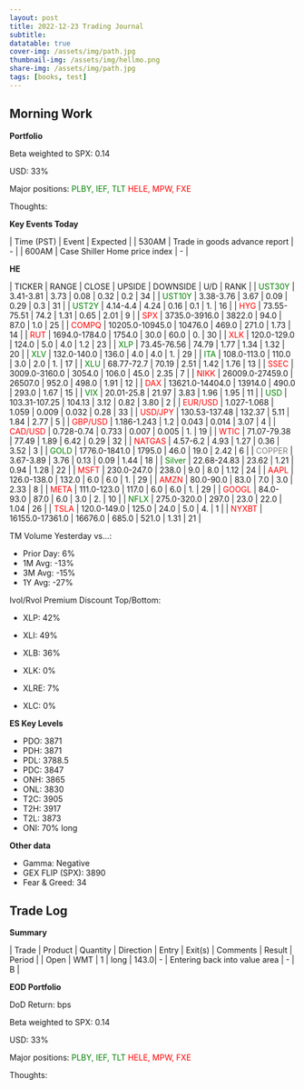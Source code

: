 ```yaml
---
layout: post
title: 2022-12-23 Trading Journal 
subtitle: 
datatable: true
cover-img: /assets/img/path.jpg
thumbnail-img: /assets/img/hellmo.png
share-img: /assets/img/path.jpg
tags: [books, test]
---
```



## Morning Work


**Portfolio**

Beta weighted to SPX: 0.14

USD: 33%

Major positions:  <span style="color:green">PLBY, IEF, TLT </span><span style="color:red">  HELE, MPW, FXE</span>

Thoughts: 


**Key Events Today**

| Time (PST) | Event | Expected |
| 530AM | Trade in goods advance report | - |
| 600AM | Case Shiller Home price index | - |


**HE**

<div class="datatable-begin"></div>

| TICKER | RANGE | CLOSE | UPSIDE | DOWNSIDE | U/D | RANK |
| <span style="color:green">UST30Y</span>	| 3.41-3.81 | 3.73 | 0.08 | 0.32 | 0.2 | 34 |
| <span style="color:green">UST10Y</span>	| 3.38-3.76 | 3.67 | 0.09 | 0.29 | 0.3 | 31 |
| <span style="color:green">UST2Y</span>	| 4.14-4.4 | 4.24 | 0.16 | 0.1 | 1. | 16 |
| <span style="color:red">HYG</span>	| 73.55-75.51 | 74.2 | 1.31 | 0.65 | 2.01 | 9 |
| <span style="color:red">SPX</span>	| 3735.0-3916.0 | 3822.0 | 94.0 | 87.0 | 1.0 | 25 |
| <span style="color:red">COMPQ</span>	| 10205.0-10945.0 | 10476.0 | 469.0 | 271.0 | 1.73 | 14 |
| <span style="color:red">RUT</span>	| 1694.0-1784.0 | 1754.0 | 30.0 | 60.0 | 0. | 30 |
| <span style="color:red">XLK</span>	| 120.0-129.0 | 124.0 | 5.0 | 4.0 | 1.2 | 23 |
| <span style="color:green">XLP</span>	| 73.45-76.56 | 74.79 | 1.77 | 1.34 | 1.32 | 20 |
| <span style="color:green">XLV</span>	| 132.0-140.0 | 136.0 | 4.0 | 4.0 | 1. | 29 |
| <span style="color:green">ITA</span>	| 108.0-113.0 | 110.0 | 3.0 | 2.0 | 1. | 17 |
| <span style="color:green">XLU</span>	| 68.77-72.7 | 70.19 | 2.51 | 1.42 | 1.76 | 13 |
| <span style="color:red">SSEC</span>	| 3009.0-3160.0 | 3054.0 | 106.0 | 45.0 | 2.35 | 7 |
| <span style="color:red">NIKK</span>	| 26009.0-27459.0 | 26507.0 | 952.0 | 498.0 | 1.91 | 12 |
| <span style="color:red">DAX</span>	| 13621.0-14404.0 | 13914.0 | 490.0 | 293.0 | 1.67 | 15 |
| <span style="color:green">VIX</span>	| 20.01-25.8 | 21.97 | 3.83 | 1.96 | 1.95 | 11 |
| <span style="color:green">USD</span>	| 103.31-107.25 | 104.13 | 3.12 | 0.82 | 3.80 | 2 |
| <span style="color:red">EUR/USD</span>	| 1.027-1.068 | 1.059 | 0.009 | 0.032 | 0.28 | 33 |
| <span style="color:red">USD/JPY</span>	| 130.53-137.48 | 132.37 | 5.11 | 1.84 | 2.77 | 5 |
| <span style="color:red">GBP/USD</span>	| 1.186-1.243 | 1.2 | 0.043 | 0.014 | 3.07 | 4 |
| <span style="color:red">CAD/USD</span>	| 0.728-0.74 | 0.733 | 0.007 | 0.005 | 1. | 19 |
| <span style="color:red">WTIC</span>	| 71.07-79.38 | 77.49 | 1.89 | 6.42 | 0.29 | 32 |
| <span style="color:red">NATGAS</span>	| 4.57-6.2 | 4.93 | 1.27 | 0.36 | 3.52 | 3 |
| <span style="color:green">GOLD</span>	| 1776.0-1841.0 | 1795.0 | 46.0 | 19.0 | 2.42 | 6 |
| <span style="color:grey">COPPER</span>	| 3.67-3.89 | 3.76 | 0.13 | 0.09 | 1.44 | 18 |
| <span style="color:green">Silver</span>	| 22.68-24.83 | 23.62 | 1.21 | 0.94 | 1.28 | 22 |
| <span style="color:red">MSFT</span>	| 230.0-247.0 | 238.0 | 9.0 | 8.0 | 1.12 | 24 |
| <span style="color:red">AAPL</span>	| 126.0-138.0 | 132.0 | 6.0 | 6.0 | 1. | 29 |
| <span style="color:red">AMZN</span>	| 80.0-90.0 | 83.0 | 7.0 | 3.0 | 2.33 | 8 |
| <span style="color:red">META</span>	| 111.0-123.0 | 117.0 | 6.0 | 6.0 | 1. | 29 |
| <span style="color:red">GOOGL</span>	| 84.0-93.0 | 87.0 | 6.0 | 3.0 | 2. | 10 |
| <span style="color:green">NFLX</span>	| 275.0-320.0 | 297.0 | 23.0 | 22.0 | 1.04 | 26 |
| <span style="color:red">TSLA</span>	| 120.0-149.0 | 125.0 | 24.0 | 5.0 | 4. | 1 |
| <span style="color:red">NYXBT</span>	| 16155.0-17361.0 | 16676.0 | 685.0 | 521.0 | 1.31 | 21 |



<div class="datatable-end"></div>

TM Volume Yesterday vs...: 

- Prior Day: 6%
- 1M Avg: -13%
- 3M Avg: -15%
- 1Y Avg: -27%

Ivol/Rvol Premium Discount Top/Bottom:

- XLP: 42%
- XLI: 49%
- XLB:  36%

- XLK: 0%
- XLRE: 7%
- XLC: 0%

**ES Key Levels**

- PDO:  3871
- PDH:  3871
- PDL:  3788.5
- PDC:  3847
- ONH:  3865
- ONL:  3830
- T2C:  3905
- T2H:  3917
- T2L:  3873
- ONI:  70% long


**Other data**

- Gamma:  Negative
- GEX FLIP (SPX):  3890
- Fear & Greed: 34

## Trade Log

**Summary**

| Trade | Product | Quantity | Direction | Entry | Exit(s) | Comments | Result | Period |
| Open | WMT | 1 | long | 143.0| - | Entering back into value area | - | B |





**EOD Portfolio**

DoD Return:  bps

Beta weighted to SPX: 0.14

USD: 33%

Major positions:  <span style="color:green">PLBY, IEF, TLT </span><span style="color:red">  HELE, MPW, FXE</span>

Thoughts:  

